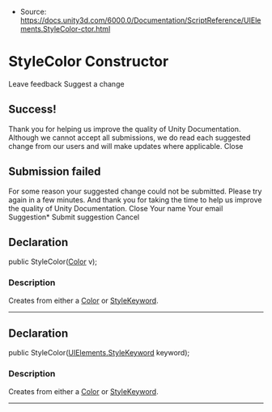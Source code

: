 * Source: https://docs.unity3d.com/6000.0/Documentation/ScriptReference/UIElements.StyleColor-ctor.html

# StyleColor Constructor
Leave feedback
Suggest a change
## Success!
Thank you for helping us improve the quality of Unity Documentation. Although we cannot accept all submissions, we do read each suggested change from our users and will make updates where applicable.
Close
## Submission failed
For some reason your suggested change could not be submitted. Please <a>try again</a> in a few minutes. And thank you for taking the time to help us improve the quality of Unity Documentation.
Close
Your name Your email Suggestion* Submit suggestion
Cancel
## Declaration
public StyleColor([Color](https://docs.unity3d.com/6000.0/Documentation/ScriptReference/Color.html) v); 
### Description
Creates from either a [Color](https://docs.unity3d.com/6000.0/Documentation/ScriptReference/Color.html) or [StyleKeyword](https://docs.unity3d.com/6000.0/Documentation/ScriptReference/UIElements.StyleKeyword.html). 
* * *
## Declaration
public StyleColor([UIElements.StyleKeyword](https://docs.unity3d.com/6000.0/Documentation/ScriptReference/UIElements.StyleKeyword.html) keyword); 
### Description
Creates from either a [Color](https://docs.unity3d.com/6000.0/Documentation/ScriptReference/Color.html) or [StyleKeyword](https://docs.unity3d.com/6000.0/Documentation/ScriptReference/UIElements.StyleKeyword.html). 
* * *
